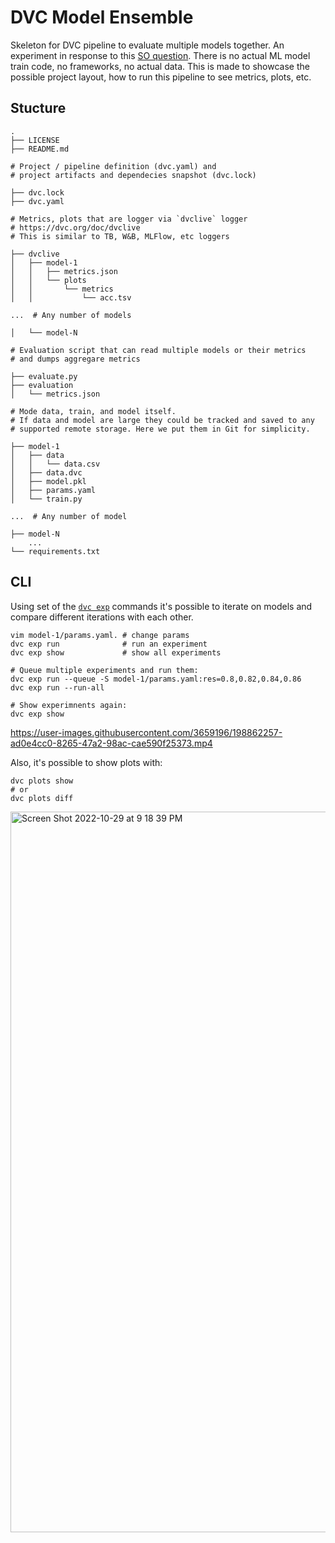 # DVC Model Ensemble

Skeleton for DVC pipeline to evaluate multiple models together.
An experiment in response to this
[SO question](https://stackoverflow.com/questions/74236782/experiment-tracking-for-multiple-ml-independent-models-using-wandb-in-a-single-m).
There is no actual ML model train code, no frameworks, no actual data. This is
made to showcase the possible project layout, how to run this pipeline to see
metrics, plots, etc.

## Stucture

```
.
├── LICENSE
├── README.md

# Project / pipeline definition (dvc.yaml) and
# project artifacts and dependecies snapshot (dvc.lock)

├── dvc.lock
├── dvc.yaml

# Metrics, plots that are logger via `dvclive` logger
# https://dvc.org/doc/dvclive
# This is similar to TB, W&B, MLFlow, etc loggers

├── dvclive
│   ├── model-1
│   │   ├── metrics.json
│   │   └── plots
│   │       └── metrics
│   │           └── acc.tsv

...  # Any number of models

│   └── model-N

# Evaluation script that can read multiple models or their metrics
# and dumps aggregare metrics

├── evaluate.py
├── evaluation
│   └── metrics.json

# Mode data, train, and model itself.
# If data and model are large they could be tracked and saved to any
# supported remote storage. Here we put them in Git for simplicity.

├── model-1
│   ├── data
│   │   └── data.csv
│   ├── data.dvc
│   ├── model.pkl
│   ├── params.yaml
│   └── train.py

...  # Any number of model

├── model-N
    ...
└── requirements.txt
```

## CLI

Using set of the
[`dvc exp`](https://dvc.org/doc/start/experiment-management/experiments)
commands it's possible to iterate on models and compare different iterations
with each other.

```
vim model-1/params.yaml. # change params
dvc exp run              # run an experiment 
dvc exp show             # show all experiments

# Queue multiple experiments and run them:
dvc exp run --queue -S model-1/params.yaml:res=0.8,0.82,0.84,0.86
dvc exp run --run-all

# Show experimnents again:
dvc exp show
```

https://user-images.githubusercontent.com/3659196/198862257-ad0e4cc0-8265-47a2-98ac-cae590f25373.mp4

Also, it's possible to show plots with:

```
dvc plots show
# or
dvc plots diff
```

<img width="1153" alt="Screen Shot 2022-10-29 at 9 18 39 PM" src="https://user-images.githubusercontent.com/3659196/198862370-a7a5bb09-dfcc-4240-8f63-ef52662d7f2f.png">


